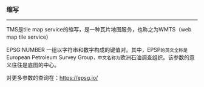 ### 缩写

------

TMS是tile map service的缩写，是一种瓦片地图服务，也称之为WMTS（web map tile service）

EPSG:NUMBER 一组以字符串和数字构成的键值对。其中，EPSP`的英文全称是`European Petroleum Survey Group`，中文名称为`欧洲石油调查组织。该参数的意义往往是底图的中心。

对更多参数的查询在：https://epsg.io/